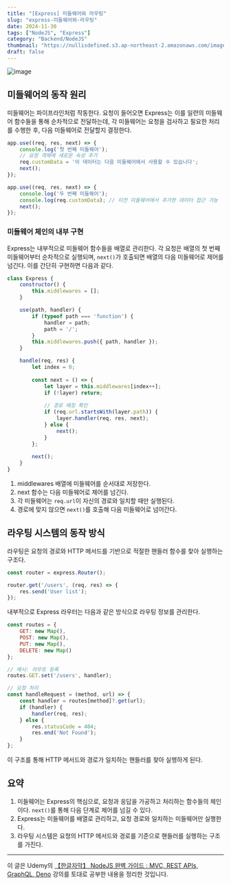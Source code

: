 ```yaml
---
title: "[Express] 미들웨어와 라우팅"
slug: "express-미들웨어와-라우팅"
date: 2024-11-30
tags: ["NodeJS", "Express"]
category: "Backend/NodeJS"
thumbnail: "https://nullisdefined.s3.ap-northeast-2.amazonaws.com/images/443cb67c45a8f2e9fc5d6c753e981266.png"
draft: false
---
```

![image](https://nullisdefined.s3.ap-northeast-2.amazonaws.com/images/443cb67c45a8f2e9fc5d6c753e981266.png)

## 미들웨어의 동작 원리
미들웨어는 파이프라인처럼 작동한다. 요청이 들어오면 Express는 이를 일련의 미들웨어 함수들을 통해 순차적으로 전달하는데, 각 미들웨어는 요청을 검사하고 필요한 처리를 수행한 후, 다음 미들웨어로 전달할지 결정한다.

```js
app.use((req, res, next) => {
    console.log('첫 번째 미들웨어');
    // 요청 객체에 새로운 속성 추가
    req.customData = '이 데이터는 다음 미들웨어에서 사용할 수 있습니다';
    next();
});

app.use((req, res, next) => {
    console.log('두 번째 미들웨어');
    console.log(req.customData); // 이전 미들웨어에서 추가한 데이터 접근 가능
    next();
});
```

### 미들웨어 체인의 내부 구현
Express는 내부적으로 미들웨어 함수들을 배열로 관리한다. 각 요청은 배열의 첫 번째 미들웨어부터 순차적으로 실행되며, `next()`가 호출되면 배열의 다음 미들웨어로 제어를 넘긴다. 이를 간단히 구현하면 다음과 같다.

```js
class Express {
    constructor() {
        this.middlewares = [];
    }

    use(path, handler) {
        if (typeof path === 'function') {
            handler = path;
            path = '/';
        }
        this.middlewares.push({ path, handler });
    }

    handle(req, res) {
        let index = 0;
        
        const next = () => {
            let layer = this.middlewares[index++];
            if (!layer) return;
            
            // 경로 매칭 확인
            if (req.url.startsWith(layer.path)) {
                layer.handler(req, res, next);
            } else {
                next();
            }
        };
        
        next();
    }
}
```

1. middlewares 배열에 미들웨어를 순서대로 저장한다.
2. next 함수는 다음 미들웨어로 제어를 넘긴다.
3. 각 미들웨어는 `req.url`이 자신의 경로와 일치할 때만 실행된다.
4. 경로에 맞지 않으면 `next()`를 호출해 다음 미들웨어로 넘어간다.

## 라우팅 시스템의 동작 방식
라우팅은 요청의 경로와 HTTP 메서드를 기반으로 적절한 핸들러 함수를 찾아 실행하는 구조다.

```js
const router = express.Router();

router.get('/users', (req, res) => {
    res.send('User list');
});
```

내부적으로 Express 라우터는 다음과 같은 방식으로 라우팅 정보를 관리한다.

```js
const routes = {
    GET: new Map(),
    POST: new Map(),
    PUT: new Map(),
    DELETE: new Map()
};

// 예시: 라우트 등록
routes.GET.set('/users', handler);

// 요청 처리
const handleRequest = (method, url) => {
    const handler = routes[method]?.get(url);
    if (handler) {
        handler(req, res);
    } else {
        res.statusCode = 404;
        res.end('Not Found');
    }
};
```

이 구조를 통해 HTTP 메서드와 경로가 일치하는 핸들러를 찾아 실행하게 된다.

## 요약
1. 미들웨어는 Express의 핵심으로, 요청과 응답을 가공하고 처리하는 함수들의 체인이다. `next()`를 통해 다음 단계로 제어를 넘길 수 있다.
2. Express는 미들웨어를 배열로 관리하고, 요청 경로와 일치하는 미들웨어만 실행한다.
3. 라우팅 시스템은 요청의 HTTP 메서드와 경로를 기준으로 핸들러를 실행하는 구조를 가진다.

---
이 글은 Udemy의 [【한글자막】 NodeJS 완벽 가이드 : MVC, REST APIs, GraphQL, Deno](https://www.udemy.com/course/nodejs-mvc-rest-apis-graphql-deno/) 강의를 토대로 공부한 내용을 정리한 것입니다.